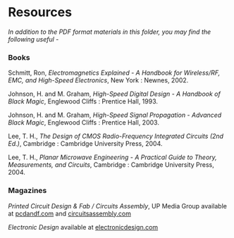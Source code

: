 # Resources

*In addition to the PDF format materials in this folder, you may find the following useful -*

### Books

Schmitt, Ron, *Electromagnetics Explained - A Handbook for Wireless/RF, EMC, and High-Speed Electronics*, New York : Newnes, 2002.

Johnson, H. and M. Graham, *High-Speed Digital Design - A Handbook of Black Magic*, Englewood Cliffs : Prentice Hall, 1993.

Johnson, H. and M. Graham, *High-Speed Signal Propagation - Advanced Black Magic*, Englewood Cliffs : Prentice Hall, 2003.

Lee, T. H., *The Design of CMOS Radio-Frequency Integrated Circuits (2nd Ed.)*, Cambridge : Cambridge University Press, 2004.

Lee, T. H., *Planar Microwave Engineering - A Practical Guide to Theory, Measurements, and Circuits*, Cambridge : Cambridge University Press, 2004.

### Magazines

*Printed Circuit Design & Fab / Circuits Assembly*, UP Media Group available at [pcdandf.com](https://pcdandf.com/pcdesign/) and [circuitsassembly.com](https://circuitsassembly.com/ca/)

*Electronic Design* available at [electronicdesign.com](https://www.electronicdesign.com)

